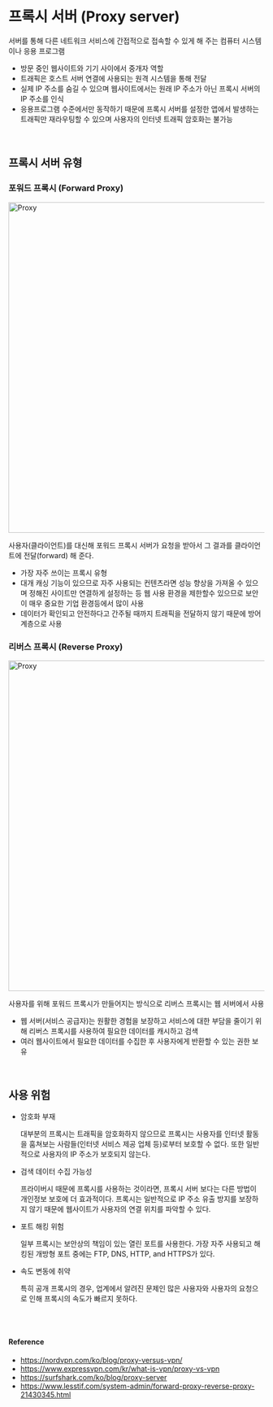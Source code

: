 # 프록시 서버 (Proxy server)
서버를 통해 다른 네트워크 서비스에 간접적으로 접속할 수 있게 해 주는 컴퓨터 시스템이나 응용 프로그램
- 방문 중인 웹사이트와 기기 사이에서 중개자 역할
- 트래픽은 호스트 서버 연결에 사용되는 원격 시스템을 통해 전달
- 실제 IP 주소를 숨길 수 있으며 웹사이트에서는 원래 IP 주소가 아닌 프록시 서버의 IP 주소를 인식
- 응용프로그램 수준에서만 동작하기 때문에 프록시 서버를 설정한 앱에서 발생하는 트래픽만 재라우팅할 수 있으며 사용자의 인터넷 트래픽 암호화는 불가능

<br>

## 프록시 서버 유형
### 포워드 프록시 (Forward Proxy)

<img src="https://surfshark.com/wp-content/uploads/2022/01/Proxy_server_3.svg" width="650px" alt="Proxy">

사용자(클라이언트)를 대신해 포워드 프록시 서버가 요청을 받아서 그 결과를 클라이언트에 전달(forward) 해 준다.
- 가장 자주 쓰이는 프록시 유형
- 대개 캐싱 기능이 있으므로 자주 사용되는 컨텐츠라면 성능 향상을 가져올 수 있으며 정해진 사이트만 연결하게 설정하는 등 웹 사용 환경을 제한할수 있으므로 보안이 매우 중요한 기업 환경등에서 많이 사용
- 데이터가 확인되고 안전하다고 간주될 때까지 트래픽을 전달하지 않기 때문에 방어 계층으로 사용

### 리버스 프록시 (Reverse Proxy)

<img src="https://surfshark.com/wp-content/uploads/2022/01/Proxy_server_4.svg" width="650px" alt="Proxy">

사용자를 위해 포워드 프록시가 만들어지는 방식으로 리버스 프록시는 웹 서버에서 사용
- 웹 서버(서비스 공급자)는 원활한 경험을 보장하고 서비스에 대한 부담을 줄이기 위해 리버스 프록시를 사용하여 필요한 데이터를 캐시하고 검색
- 여러 웹사이트에서 필요한 데이터를 수집한 후 사용자에게 반환할 수 있는 권한 보유

<br>

## 사용 위험
- 암호화 부재

    대부분의 프록시는 트래픽을 암호화하지 않으므로 프록시는 사용자를 인터넷 활동을 훔쳐보는 사람들(인터넷 서비스 제공 업체 등)로부터 보호할 수 없다. 또한 일반적으로 사용자의 IP 주소가 보호되지 않는다.

- 검색 데이터 수집 가능성

    프라이버시 때문에 프록시를 사용하는 것이라면, 프록시 서버 보다는 다른 방법이 개인정보 보호에 더 효과적이다. 
    프록시는 일반적으로 IP 주소 유출 방지를 보장하지 않기 때문에 웹사이트가 사용자의 연결 위치를 파악할 수 있다.

- 포트 해킹 위험

    일부 프록시는 보안상의 책임이 있는 열린 포트를 사용한다. 가장 자주 사용되고 해킹된 개방형 포트 중에는 FTP, DNS, HTTP, and HTTPS가 있다.

- 속도 변동에 취약

    특히 공개 프록시의 경우, 업계에서 알려진 문제인 많은 사용자와 사용자의 요청으로 인해 프록시의 속도가 빠르지 못하다.


<br><br>

#### Reference
- https://nordvpn.com/ko/blog/proxy-versus-vpn/
- https://www.expressvpn.com/kr/what-is-vpn/proxy-vs-vpn
- https://surfshark.com/ko/blog/proxy-server
- https://www.lesstif.com/system-admin/forward-proxy-reverse-proxy-21430345.html
